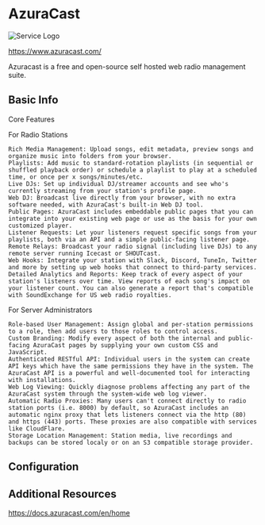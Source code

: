 # AzuraCast

![Service Logo](assets\services\azuracast\azuracast.jpg)

https://www.azuracast.com/

Azuracast is a free and open-source self hosted web radio management suite.


## Basic Info

Core Features

For Radio Stations

    Rich Media Management: Upload songs, edit metadata, preview songs and organize music into folders from your browser.
    Playlists: Add music to standard-rotation playlists (in sequential or shuffled playback order) or schedule a playlist to play at a scheduled time, or once per x songs/minutes/etc.
    Live DJs: Set up individual DJ/streamer accounts and see who's currently streaming from your station's profile page.
    Web DJ: Broadcast live directly from your browser, with no extra software needed, with AzuraCast's built-in Web DJ tool.
    Public Pages: AzuraCast includes embeddable public pages that you can integrate into your existing web page or use as the basis for your own customized player.
    Listener Requests: Let your listeners request specific songs from your playlists, both via an API and a simple public-facing listener page.
    Remote Relays: Broadcast your radio signal (including live DJs) to any remote server running Icecast or SHOUTcast.
    Web Hooks: Integrate your station with Slack, Discord, TuneIn, Twitter and more by setting up web hooks that connect to third-party services.
    Detailed Analytics and Reports: Keep track of every aspect of your station's listeners over time. View reports of each song's impact on your listener count. You can also generate a report that's compatible with SoundExchange for US web radio royalties.

For Server Administrators

    Role-based User Management: Assign global and per-station permissions to a role, then add users to those roles to control access.
    Custom Branding: Modify every aspect of both the internal and public-facing AzuraCast pages by supplying your own custom CSS and JavaScript.
    Authenticated RESTful API: Individual users in the system can create API keys which have the same permissions they have in the system. The AzuraCast API is a powerful and well-documented tool for interacting with installations.
    Web Log Viewing: Quickly diagnose problems affecting any part of the AzuraCast system through the system-wide web log viewer.
    Automatic Radio Proxies: Many users can't connect directly to radio station ports (i.e. 8000) by default, so AzuraCast includes an automatic nginx proxy that lets listeners connect via the http (80) and https (443) ports. These proxies are also compatible with services like CloudFlare.
    Storage Location Management: Station media, live recordings and backups can be stored localy or on an S3 compatible storage provider.


## Configuration



## Additional Resources

https://docs.azuracast.com/en/home

